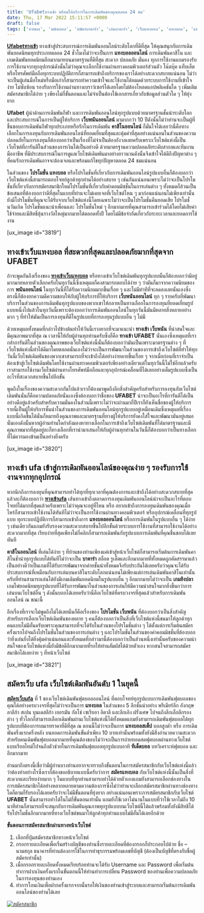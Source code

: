```yaml
---
title: 'Ufabetทางเข้า พร้อมให้บริการในการเดิมพันของคุณตลอด 24 ชม'
date: Thu, 17 Mar 2022 15:11:57 +0000
draft: false
tags: ['ทายผล', 'พนันบอล', 'สมัครบาคาร่า', 'เล่นบาคาร่า', 'เว็บแทงบอล', 'แทงบอล', 'แทงบอล']
---
```


**[Ufabetทางเข้า](/archives/)** ทางเข้าสู่ประสบการณ์การเดิมพันออนไลน์ระดับโลกที่ดีที่สุด ให้คุณสนุกกับการเดิมพันยอดนิยมทุกประเภทตลอด 24 ชั่วโมงไม่ว่าจะเป็นการ **แทงบอลออนไลน์** การเดิมพันคาสิโน และเกมเดิมพันยอดนิยมอีกมากมายบนมาตรฐานที่ดีที่สุด สะดวก ปลอดภัย มั่นคง ทุกการใช้งานแถมรองรับการใช้งานจากทุกอุปกรณ์ดังนั้นไม่ว่าคุณจะเลือกใช้งานผ่านทางคอมพิวเตอร์ส่วนตัว โน๊ตบุ๊ค แท็บเล็ต หรือโทรศัพท์มือถือทุกระบบปฏิบัติการก็สามารถเข้าถึงบริการของเราได้อย่างสะดวกสบายแน่นอน ไม่ว่าจะเป็นผู้เล่นมือใหม่หรือมือเก่าก็สามารถทำความเข้าใจและใช้งานได้หมดด้วยระบบการใช้งานที่เข้าใจง่าย ไม่ซับซ้อน รองรับการใช้งานผ่านทางเบราว์เซอร์ได้เลยโดยไม่ต้องโหลดแอปพลิเคชันใด ๆ เพิ่มเติม สมัครสมาชิกได้ง่าย ๆ เพียงไม่กี่ขั้นตอนและไม่จำเป็นต้องใช้เอกสารเกี่ยวกับข้อมูลส่วนตัวใด ๆ ให้ยุ่งยาก

**Ufabet** ผู้นำด้านการเดิมพันกีฬา และการเดิมพันออนไลน์ทุกรูปแบบด้วยมาตรฐานชั้นนำระดับโลกและประสบการณ์ในการเป็นผู้ให้บริการ **เว็บพนันออนไลน์** มามากกว่า 10 ปีดังนั้นไม่ว่าท่านจะเป็นผู้ที่ชื่นชอบการเดิมพันกีฬาทุกประเภทหรือรักในการเดิมพัน **คาสิโนออนไลน์** ก็มั่นใจได้เลยว่านี่คือทางเลือกในการลงทุนกับการเดิมพันออนไลน์ที่ยอดเยี่ยมที่สุดและคุ้มค่าที่สุดอย่างแน่นอนในส่วนของความปลอดภัยในการลงทุนก็ต้องบอกว่าเป็นเรื่องที่ไม่จำเป็นต้องกังวลเลยครับเพราะเว็บไซต์แห่งนี้เป็นเว็บไซต์ที่การันตีในส่วนของการเงินได้เป็นอย่างดี ด้วยมาตรฐานความปลอดภัยระดับสากลและทีมงานมืออาชีพ ที่มีประสบการณ์ในการดูแลเว็บไซต์เดิมพันมาอย่างยาวนานดังนั้นจึงเข้าใจได้ดีถึงปัญหาต่าง ๆ ที่คนรักการเดิมพันอาจจะต้องเจอและพร้อมแก้ไขทุกปัญหาตลอด 24 ชมแน่นอน

ในส่วนของ **โปรโมชั่น แทงบอล** หรือโปรโมชั่นที่เกี่ยวกับการเดิมพันออนไลน์รูปแบบอื่นก็ต้องบอกว่าเว็บไซต์แห่งนี้สามารถตอบโจทย์ลูกค้าทุกท่านได้อย่างสบาย ๆ เช่นกันแน่นอนเพราะไม่ว่าจะเป็นโปรโมชั่นที่เกี่ยวกับการสมัครสมาชิกใหม่โปรโมชั่นที่เกี่ยวกับค่าคอมมิชชั่นในการเล่นต่าง ๆ ทั้งหมดก็ล้วนเป็นข้อเสนอที่ต้องบอกว่าดีที่สุดในแบบที่ท่านจะไม่เคยเจอที่เว็บไซต์ไหน ๆ มาก่อนแน่นอนไม่เพียงเท่านั้นยังมีโปรโมชั่นที่คุณจะได้รับจากเว็บไซต์แห่งนี้โดยเฉพาะไม่ว่าจะเป็นโปรโมชั่นคืนยอดเสีย โปรโมชั่นวันเกิด โปรโมชั่นแนะนำเพื่อนและ โปรโมชั่นใหม่ ๆ อีกมากมายที่คุณสามารถเข้าร่วมได้โดยไม่เสียค่าใช้จ่ายและมีสิทธิ์ลุ้นรางวัลใหญ่มากมายได้ตลอดทั้งปี โดยไม่มีข้อจำกัดเกี่ยวกับระยะเวลาและยอดการใช้งาน

\[ux\_image id="3819"\]

**ทางเข้าเว็บแทงบอล ที่สะดวกที่สุดและปลอดภัยมากที่สุดจาก UFABET**
-----------------------------------------------------------------

ถ้าจะพูดกันถึงเรื่องของ [**ทางเข้าเว็บแทงบอล**](/ยูฟ่า191/) หรือทางเข้าเว็บไซต์เดิมพันทุกรูปแบบนั้นก็ต้องบอกว่ามีอยู่มากมายหลายตัวเลือกครับในทุกวันนี้ซึ่งเหตุผลก็คงสามารถตอบได้ง่าย ๆ ว่ามันก็มาจากความนิยมของการ **พนันออนไลน์** ในทุกวันนี้ที่ได้รับความนิยมมากขึ้นเรื่อย ๆ และไม่มีท่าทีที่จะลดลงเลยนั่นเองซึ่งตรงนี้ก็ต้องยกความดีความชอบให้กับผู้ให้บริการที่ให้บริการ **เว็บพนันออนไลน์** ทุก ๆ รายครับที่พัฒนาบริการในส่วนของการเดิมพันทุกรูปแบบของพวกเขาให้กลายเป็นทางเลือกในการลงทุนที่ยอดเยี่ยมรูปแบบหนึ่งไปแล้วในทุกวันนี้เพราะต้องบอกว่าการเดิมพันออนไลน์ในทุกวันนี้มันมีหลายสิ่งหลายอย่างมาก ๆ ที่ทำให้มันเป็นการลงทุนที่ดีในรูปแบบที่การลงทุนรูปแบบอื่น ๆ ไม่มี

ด้วยเหตุผลทั้งหมดที่กล่าวไปข้างต้นทำให้วันนี้เราอยากที่จะมาแนะนำ **ทางเข้า เว็บพนัน** ที่น่าสนใจและมีคุณภาพมากที่สุด ณ เวลานี้ให้กับผู้อ่านทุกท่านครับซึ่งก็คือ **ทางเข้า UFABET** นั่นเองซึ่งเหตุผลที่เรากล้าการันตีในส่วนของคุณภาพของเว็บไซต์แห่งนี้นั้นก็ต้องบอกว่ามันเป็นเพราะมาตรฐานต่าง ๆ ที่เว็บไซต์แห่งนี้ทำได้ดีมาโดยตลอดนั่นเองไม่ว่าจะเป็นการพัฒนาในส่วนของการเข้าถึงเว็บไซต์ที่ทำให้ทุกวันนี้เว็บไซต์เดิมพันของพวกเขาสามารถที่จะเข้าถึงได้อย่างง่ายดายขึ้นเรื่อย ๆ จากเมื่อก่อนที่เราจำเป็นต้องเข้าสู่เว็บไซต์เดิมพันโดยใช้งานผ่านทางคอมพิวเตอร์เพียงอย่างเดียวแต่ในทุกวันนี้ไม่ใช่อีกแล้วครับเราสามารถใช้งานเว็บไซต์ผ่านทางโทรศัพท์มือถือและทุกอุปกรณ์เคลื่อนที่ได้เลยอย่างเต็มรูปแบบซึ่งเป็นอะไรที่สะดวกสบายขึ้นไปอีกขั้น

พูดถึงในเรื่องของความสะดวกกันไปแล้วเราก็ต้องมาพูดถึงอีกสิ่งสำคัญครับสำหรับการลงทุนกับเว็บไซต์เดิมพันนั่นก็คือความปลอดภัยนั่นเองซึ่งต้องบอกว่าชื่อของ **UFABET** น่าจะเป็นอะไรที่การันตีได้เป็นอย่างดีอยู่แล้วครับสำหรับความมั่นคงในส่วนนี้เพราะไม่ว่าจะผ่านมากี่ปีเราก็ยังเห็นชื่อของผู้ให้บริการรายนี้เป็นผู้ให้บริการชั้นนำในส่วนของการเดิมพันออนไลน์ทุกรูปแบบอยู่เหมือนเดิมซึ่งเหตุผลที่เรื่องแบบนี้เกิดขึ้นได้นั่นก็หมายถึงคุณภาพและมาตรฐานที่ทางผู้ให้บริการยังคงใส่ใจและพัฒนามันอยู่เสมอนั่นเองดังนั้นหากผู้อ่านท่านใดกำลังมองหาทางเลือกในการเข้าถึงเว็บไซต์เดิมพันที่ได้มาตรฐานและมีคุณภาพมากที่สุดอยู่ละก็ทางเลือกที่เรานำมาเสนอให้กับผู้อ่านทุกท่านในวันนี้ก็ต้องบอกว่าเป็นทางเลือกที่ไม่ควรมองข้ามเป็นอย่างยิ่งครับ

\[ux\_image id="3820"\]

**ทางเข้า ufa เข้าสู่การเดิมพันออนไลน์ของคุณง่าย ๆ รองรับการใช้งานจากทุกอุปกรณ์**
---------------------------------------------------------------------------------

หากนึกถึงการลงทุนที่คุณสามารถทำได้ทุกที่ทุกเวลาที่คุณต้องการและเข้าถึงได้อย่างสะดวกสบายที่สุดแล้วละก็ต้องบอกว่า [**ทางเข้าufa**](/ทางเข้าufabet888/) เส้นทางเข้าถึงตลาดการลงทุนเดิมพันออนไลน์น่าจะเป็นอะไรที่ตอบโจทย์ได้มากที่สุดแล้วครับเพราะไม่ว่าคุณจะอยู่ที่ไหน หรือ อยากเข้าถึงการลงทุนเดิมพันของคุณเมื่อไหร่ก็สามารถเข้าใช้งานได้ทันทีไม่ว่าจะเป็นการใช้งานผ่านทางคอมพิวเตอร์ หรืออุปกรณ์เคลื่อนที่ทุกรูปแบบ ทุกระบบปฏิบัติการก็สามารถเข้าถึงการ **แทงบอลออนไลน์** หรือการเดิมพันในรูปแบบอื่น ๆ ได้ง่าย ๆ เช่นเดียวกันแถมยังรับรองความสะดวกสบายขึ้นไปอีกขั้นด้วยระบบการใช้งานที่สามารถใช้งานได้อย่างสะดวกมากที่สุด เรียบง่ายที่สุดเพียงไม่กี่คลิกก็สามารถเดิมพันกับรูปแบบการเดิมพันที่คุณชื่นชอบได้เลยทันที

**คาสิโนออนไลน์** ที่เล่นได้ง่าย ๆ ที่บ้านของท่านเพียงแค่เข้าสู่หน้าเว็บไซต์ก็สามารถเริ่มต้นการเดิมพันคาสิโนช้ำนำทุกรูปแบบได้ทันทีไม่ว่าจะเป็น **บาคาร่า** สล็อต รูเล็ตและอีกมากมายที่ทั้งหมดถูกคัดสรรมาแล้วเป็นอย่างดีว่าเป็นเกมที่ได้รับการพัฒนาจากค่ายชั้นนำทั้งหมดจึงรับประกันได้เลยครับว่าคุณจะได้รับประสบการณ์ที่เหมือนกับการเล่นบนคาสิโนระดับโลกแน่นอนไม่เพียงแต่การเล่นเดิมพันคาสิโนเท่านั้นครับที่ท่านสามารถเล่นได้ยังมีเกมเดิมพันยอดนิยมในรูปแบบอื่น ๆ อีกมากมายไม่ว่าจะเป็น **เกมยิงปลา** เกมไพ่ยอดนิยมทุกรูปแบบที่ได้รับการพัฒนาในส่วนของการเล่นให้มีความน่าสนใจมากยิ่งขึ้นกว่าการเล่นบนเว็บไซต์อื่น ๆ ดังนั้นบอกได้เลยครับว่านี่คือเว็บไซต์ที่ครบวงจรที่สุดแล้วสำหรับการเดิมพันออนไลน์ ณ ขณะนี้

อีกเรื่องที่เราจะไม่พูดถึงไม่ได้เลยนั่นก็คือเรื่องของ **โปรโมชั่น เว็บพนัน** ที่ต้องบอกว่าเป็นสิ่งสำคัญสำหรับการเลือกเว็บไซต์เดิมพันของหลาย ๆ คนก็ต้องบอกว่าเป็นสิ่งที่เว็บไซต์แห่งนี้ขนมาให้ลูกค้าทุกคนแบบไม่มีอั้นครับเพราะคุณสามารถที่จะได้รับในส่วนของโปรโมชั่นต่าง ๆ ได้ตั้งแต่การเริ่มต้นสมัครครั้งแรกไปจนถึงโปรโมชั่นในส่วนของการเล่นต่าง ๆ และโปรโมชั่นในส่วนของค่าคอมมิชชั่นที่ต้องบอกว่ายิ่งเล่นยิ่งได้ยิ่งคุ้มค่าแน่นอนและทั้งหมดที่กล่าวมานี้ต้องบอกว่าเป็นส่วนหนึ่งเท่านั้นครับของความน่าสนใจของเว็บไซต์แห่งนี้ยังมีข้อดีอีกมากมายที่รอให้ท่านสัมผัสได้ด้วยตัวเอง หากสนใจสามารถสมัครสมาชิกได้เลยง่าย ๆ ที่หน้าเว็บไซต์

\[ux\_image id="3821"\]

**สมัครเว็บ ufa เว็บไซต์เดิมพันอันดับ 1 ในยุคนี้**
--------------------------------------------------

**[สมัครเว็บufa](/ufabetทางเข้า/)** ที่ 1 ของเว็บไซต์เดิมพันฟุตบอลออนไลน์ ที่ตอบโจทย์ทุกรูปแบบการเดิมพันฟุตบอลของคุณได้อย่างครบวงจรที่สุดไม่ว่าจะเป็นการ **แทงบอล** ในส่วนของ 5 ลีกชั้นนำอย่าง พรีเมียร์ลีก อังกฤษ ลาลีก้า สเปน บุนเดสลีก้า เยอรมัน กัลโช่ เซเรียอา อิตาลี และลีกเอิง ฝรั่งเศษ ไปจนถึงลีกเล็กลีกรองต่าง ๆ ทั่วโลกก็สามารถเลือกเดิมพันผ่านเว็บไซต์แห่งนี้ได้ทั้งหมดแถมยังสามารถเดิมพันฟุตบอลได้ทุกรูปแบบที่ต้องการบนเรทราคาที่ดีที่สุด ณ ตอนนี้ไม่ว่าจะเป็นการ **แทงบอลสเต็ป** บอลสูงต่ำ หรือ การเดิมพันครึ่งแรกครึ่งหลัง บนยอดการเดิมพันขั้นต่ำเพียง 10 บาทเท่านั้นพร้อมทั้งยังมีสิ่งอำนวยความสะดวกสำหรับคนเดิมพันฟุตบอลมากมายที่คุณต้องชอบไม่ว่าจะเป็นการถ่ายทอดสดฟุตบอลผ่านทางเว็บไซต์แบบเรียลไทม์ไปจนถึงตัวช่วยในการเดิมพันฟุตบอลทุกรูปแบบอาทิ **ทีเด็ดบอล** บทวิเคราะห์ฟุตบอล และอีกมากมาย

อ่านมาถึงตรงนี้เชื่อว่ามีผู้อ่านบางท่านอยากจะทราบถึงขั้นตอนในการสมัครสมาชิกกับเว็บไซต์แห่งนี้แล้วว่าต้องทำอย่างไรซึ่งเราก็ต้องขออธิบายแบบนี้ครับว่าการ **สมัครแทงบอล** กับเว็บไซต์แห่งนี้นั้นเป็นสิ่งที่สะดวกและเรียบง่ายมาก ๆ ในแบบที่ทุกท่านสามารถทำได้ด้วยตัวเองแถมยังสามารถเลือกช่องทางในการสมัครสมาชิกได้อย่างหลากหลายตามความต้องการซึ่งไม่ว่าท่านจะเลือกสมัครสมาชิกผ่านทางช่องทางใดก็ตามก็รับรองได้เลยครับว่าจะไม่มีขั้นตอนที่ยุ่งยาก อย่างแน่นอนเพราะการสมัครสมาชิกกับเว็บไซต์ **UFABET** นั้นสามารถทำได้ในไม่กี่ขั้นตอนเท่านั้น แถมยังใช้เวลาไม่นานในแบบที่ว่าใช้เวลาไม่ถึง 10 นาทีท่านก็สามารถที่จะสนุกกับการเดิมพันคุณภาพทุกรูปแบบบนเว็บไซต์นี้ได้แล้วพร้อมทั้งยังมีสิทธิได้รับโปรโมชั่นอีกมากมายที่ทางเว็บไซต์ขนมาให้ลูกค้าทุกท่านแบบไม่มีอั้นได้เลยอีกด้วย

**ขั้นตอนการสมัครสมาชิกผ่านทางหน้าเว็บไซต์**

1.  เลือกที่ปุ่มสมัครสมาชิกทางหน้าเว็บไซต์
2.  กรอกรายละเอียดเพื่อเริ่มสร้างบัญชีของท่านซึ่งรายละเอียดที่ต้องกรอกก็ประกอบไปด้วย ชื่อ – นามสกุล ธนาคารที่ท่านต้องการใช้ในการทำธุรกรรมพร้อมเลขที่บัญชี (ต้องเป็นบัญชีที่ตรงกับชื่อผู้สมัครเท่านั้น)
3.  เมื่อกรอกรายละเอียดทั้งหมดเรียบร้อยท่านจะได้รับ Username และ Password เพื่อเริ่มต้นทำการฝากเงินครั้งแรกในขั้นตอนนี้ให้ท่านทำการเปลี่ยน Password ของท่านเพื่อความปลอดภัยในการลงทุนของท่านเอง
4.  ทำการโอนเงินเพื่อฝากครั้งแรกจากนั้นรอให้เงินของท่านเข้าสู่ระบบและสามารถเริ่มต้นการเดิมพันออนไลน์ของท่านได้เลย

[![สมัครสมาชิก](register-button.png)](https://member.ufarec.com/register/?s=avfreex24;lang=th)